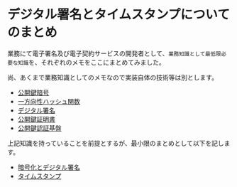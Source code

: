 # デジタル署名とタイムスタンプについてのまとめ

業務にて電子署名及び電子契約サービスの開発者として、`業務知識として最低限必要な知識`を、それぞれのメモをここにまとめてみました。

尚、あくまで業務知識としてのメモなので実装自体の技術等は別とします。

- [公開鍵暗号](PublicKeyCryptography.md)
- [一方向性ハッシュ関数](OneWayHashFunction.md)
- [デジタル署名](DigitalSignature.md)
- [公開鍵証明書](PublicKeyCertificate.md)
- [公開鍵認証基盤](PublicKeyCryptographyInfrastructure.md)

上記知識を持っていることを前提とするが、最小限のまとめとして以下を記します。

- [暗号化とデジタル署名](EncryptionAndDigitalSignatures.md)
- [タイムスタンプ](TimeStamps.md)

